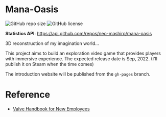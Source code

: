 # Mana-Oasis

![GitHub repo size](https://img.shields.io/github/repo-size/neo-mashiro/Mana-Oasis?color=g&label=Total%20Size&style=plastic)
![GitHub license](https://img.shields.io/github/license/neo-mashiro/Mana-Oasis?label=License&style=plastic)

**Statistics API**: https://api.github.com/repos/neo-mashiro/mana-oasis

3D reconstruction of my imagination world...

This project aims to build an exploration video game that provides players with immersive experience. The expected release date is Sep, 2022. (I'll publish it on Steam when the time comes)

The introduction website will be published from the `gh-pages` branch.







# Reference

- [Valve Handbook for New Employees](http://media.steampowered.com/apps/valve/Valve_Handbook_LowRes.pdf)
